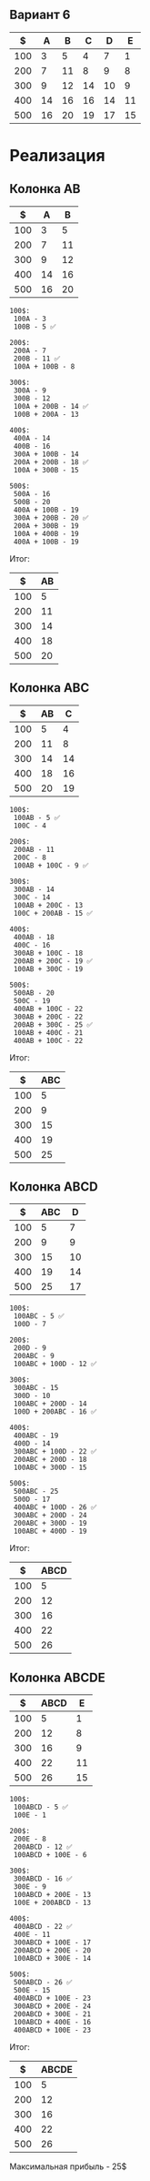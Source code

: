 
## Вариант 6

| $   | A  | B  | C  | D  | E  |
|-----|----|----|----|----|----|
| 100 | 3  | 5  | 4  | 7  | 1  |
| 200 | 7  | 11 | 8  | 9  | 8  |
| 300 | 9  | 12 | 14 | 10 | 9  |
| 400 | 14 | 16 | 16 | 14 | 11 |
| 500 | 16 | 20 | 19 | 17 | 15 |

# Реализация

## Колонка AB
| $   | A  | B  | 
|-----|----|----|
| 100 | 3  | 5  |
| 200 | 7  | 11 | 
| 300 | 9  | 12 |
| 400 | 14 | 16 |
| 500 | 16 | 20 |

``` 
100$: 
 100A - 3 
 100B - 5 ✅
```

``` 
200$: 
 200A - 7 
 200B - 11 ✅
 100A + 100B - 8
```

``` 
300$: 
 300A - 9 
 300B - 12
 100A + 200B - 14 ✅
 100B + 200A - 13
```

``` 
400$: 
 400A - 14
 400B - 16
 300A + 100B - 14
 200A + 200B - 18 ✅
 100A + 300B - 15
```

``` 
500$: 
 500A - 16
 500B - 20
 400A + 100B - 19
 300A + 200B - 20 ✅
 200A + 300B - 19
 100A + 400B - 19
 400A + 100B - 19
```

Итог:

| $   | AB |
|-----|----|
| 100 | 5  | 
| 200 | 11 | 
| 300 | 14 | 
| 400 | 18 | 
| 500 | 20 |

## Колонка ABC
| $   | AB | C  |
|-----|----|----|
| 100 | 5  | 4  |
| 200 | 11 | 8  |
| 300 | 14 | 14 |
| 400 | 18 | 16 |
| 500 | 20 | 19 |



``` 
100$: 
 100AB - 5 ✅
 100C - 4 
```

``` 
200$: 
 200AB - 11 
 200C - 8 
 100AB + 100C - 9 ✅
```

``` 
300$: 
 300AB - 14 
 300C - 14
 100AB + 200C - 13 
 100C + 200AB - 15 ✅
```

``` 
400$: 
 400AB - 18
 400C - 16
 300AB + 100C - 18
 200AB + 200C - 19 ✅
 100AB + 300C - 19
```

``` 
500$: 
 500AB - 20
 500C - 19
 400AB + 100C - 22
 300AB + 200C - 22 
 200AB + 300C - 25 ✅
 100AB + 400C - 21
 400AB + 100C - 22
```

Итог:

| $   | ABC |
|-----|-----|
| 100 | 5   | 
| 200 | 9   | 
| 300 | 15  | 
| 400 | 19  | 
| 500 | 25  |

## Колонка ABCD
| $   | ABC | D  |
|-----|-----|----|
| 100 | 5   | 7  |
| 200 | 9   | 9  |
| 300 | 15  | 10 |
| 400 | 19  | 14 |
| 500 | 25  | 17 |


``` 
100$: 
 100ABС - 5 ✅
 100D - 7 
```

``` 
200$: 
 200D - 9 
 200ABС - 9 
 100ABС + 100D - 12 ✅
```

``` 
300$: 
 300ABС - 15 
 300D - 10
 100ABС + 200D - 14 
 100D + 200ABС - 16 ✅
```

``` 
400$: 
 400ABС - 19
 400D - 14
 300ABС + 100D - 22 ✅
 200ABС + 200D - 18 
 100ABС + 300D - 15
```

``` 
500$: 
 500ABС - 25
 500D - 17
 400ABС + 100D - 26 ✅
 300ABС + 200D - 24 
 200ABС + 300D - 19
 100ABС + 400D - 19
```

Итог:

| $   | ABCD |
|-----|------|
| 100 | 5    | 
| 200 | 12   | 
| 300 | 16   | 
| 400 | 22   | 
| 500 | 26   | 

## Колонка ABCDE

| $   | ABCD | E  |
|-----|------|----|
| 100 | 5    | 1  |
| 200 | 12   | 8  |
| 300 | 16   | 9  |
| 400 | 22   | 11 |
| 500 | 26   | 15 |


``` 
100$: 
 100ABСD - 5 ✅
 100E - 1 
```

``` 
200$: 
 200E - 8 
 200ABСD - 12 ✅
 100ABСD + 100E - 6
```

``` 
300$: 
 300ABСD - 16 ✅
 300E - 9
 100ABСD + 200E - 13 
 100E + 200ABСD - 13
```

``` 
400$: 
 400ABСD - 22 ✅
 400E - 11
 300ABСD + 100E - 17
 200ABСD + 200E - 20 
 100ABСD + 300E - 14
```

``` 
500$: 
 500ABСD - 26 ✅
 500E - 15
 400ABСD + 100E - 23
 300ABСD + 200E - 24 
 200ABСD + 300E - 21
 100ABСD + 400E - 16
 400ABСD + 100E - 23
```
Итог:

| $   | ABCDЕ |
|-----|-------|
| 100 | 5     | 
| 200 | 12    | 
| 300 | 16    | 
| 400 | 22    | 
| 500 | 26    | 

Максимальная прибыль - 25$
